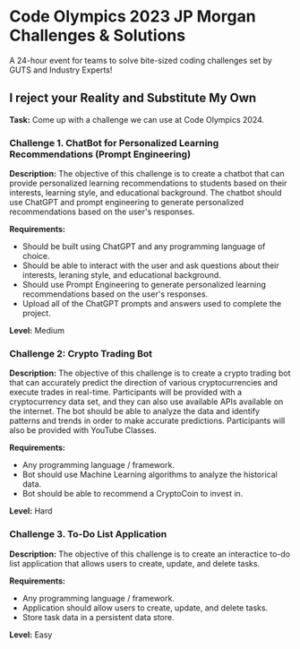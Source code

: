 # Code Olympics 2023 JP Morgan Challenges & Solutions

A 24-hour event for teams to solve bite-sized coding challenges set by GUTS and Industry Experts!

## I reject your Reality and Substitute My Own

**Task:** Come up with a challenge we can use at Code Olympics 2024.

### Challenge 1. ChatBot for Personalized Learning Recommendations (Prompt Engineering)

**Description:** The objective of this challenge is to create a chatbot that can provide personalized learning recommendations to students based on their interests, learning style, and educational background. The chatbot should use ChatGPT and prompt engineering to generate personalized recommendations based on the user's responses. 

**Requirements:**
- Should be built using ChatGPT and any programming language of choice.
- Should be able to interact with the user and ask questions about their interests, leraning style, and educational background. 
- Should use Prompt Engineering to generate personalized learning recommendations based on the user's responses.
- Upload all of the ChatGPT prompts and answers used to complete the project.

**Level:** Medium

### Challenge 2: Crypto Trading Bot

**Description:** The objective of this challenge is to create a crypto trading bot that can accurately predict the direction of various cryptocurrencies and execute trades in real-time. Participants will be provided with a cryptocurrency data set, and they can also use available APIs available on the internet. The bot should be able to analyze the data and identify patterns and trends in order to make accurate predictions. Participants will also be provided with YouTube Classes. 

**Requirements:**
- Any programming language / framework.
- Bot should use Machine Learning algorithms to analyze the historical data. 
- Bot should be able to recommend a CryptoCoin to invest in.

**Level:** Hard

### Challenge 3. To-Do List Application

**Description:** The objective of this challenge is to create an interactice to-do list application that allows users to create, update, and delete tasks. 

**Requirements:** 
- Any programming language / framework.
- Application should allow users to create, update, and delete tasks.
- Store task data in a persistent data store.

**Level:** Easy